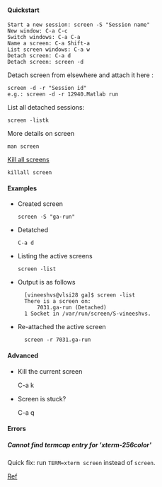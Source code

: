 #### Quickstart
   
    Start a new session: screen -S "Session name"
    New window: C-a C-c
    Switch windows: C-a C-a
    Name a screen: C-a Shift-a
    List screen windows: C-a w
    Detach screen: C-a d
    Detach screen: screen -d

Detach screen from elsewhere and attach it here : 
    
    screen -d -r "Session id"
    e.g.: screen -d -r 12940.Matlab run

List all detached sessions: 
    
    screen -listk

More details on screen 
    
    man screen

[Kill all screens](https://unix.stackexchange.com/questions/94527/how-do-i-kill-all-screens)

    killall screen 


#### Examples
* Created screen

      screen -S "ga-run"

* Detatched
        
      C-a d

* Listing the active screens

      screen -list

* Output is as follows

        [vineeshvs@vlsi28 ga]$ screen -list
        There is a screen on:
            7031.ga-run	(Detached)
        1 Socket in /var/run/screen/S-vineeshvs.

* Re-attached the active screen

        screen -r 7031.ga-run

#### Advanced

* Kill the current screen

    C-a k

* Screen is stuck?

    C-a q

#### Errors
##### Cannot find termcap entry for 'xterm-256color'

Quick fix: run `TERM=xterm screen` instead of `screen`.

[Ref](https://stackoverflow.com/questions/10823994/unix-screen-utility-error-cannot-find-termcap-entry-for-xterm-256color)